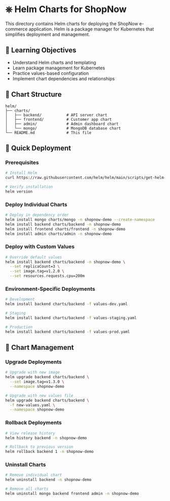 # ⎈ Helm Charts for ShopNow

This directory contains Helm charts for deploying the ShopNow e-commerce application. Helm is a package manager for Kubernetes that simplifies deployment and management.

## 🎯 Learning Objectives
- Understand Helm charts and templating
- Learn package management for Kubernetes
- Practice values-based configuration
- Implement chart dependencies and relationships

## 📁 Chart Structure

```
helm/
├── charts/
│   ├── backend/           # API server chart
│   ├── frontend/          # Customer app chart
│   ├── admin/             # Admin dashboard chart
│   └── mongo/             # MongoDB database chart
└── README.md              # This file
```

## 🚀 Quick Deployment

### Prerequisites
```bash
# Install Helm
curl https://raw.githubusercontent.com/helm/helm/main/scripts/get-helm-3 | bash

# Verify installation
helm version
```

### Deploy Individual Charts
```bash
# Deploy in dependency order
helm install mongo charts/mongo -n shopnow-demo --create-namespace
helm install backend charts/backend -n shopnow-demo
helm install frontend charts/frontend -n shopnow-demo
helm install admin charts/admin -n shopnow-demo
```

### Deploy with Custom Values
```bash
# Override default values
helm install backend charts/backend -n shopnow-demo \
  --set replicaCount=3 \
  --set image.tag=v1.2.0 \
  --set resources.requests.cpu=200m
```

### Environment-Specific Deployments
```bash
# Development
helm install backend charts/backend -f values-dev.yaml

# Staging
helm install backend charts/backend -f values-staging.yaml

# Production
helm install backend charts/backend -f values-prod.yaml
```

## 🔄 Chart Management

### Upgrade Deployments
```bash
# Upgrade with new image
helm upgrade backend charts/backend \
  --set image.tag=v1.3.0 \
  --namespace shopnow-demo

# Upgrade with new values file
helm upgrade backend charts/backend \
  -f new-values.yaml \
  --namespace shopnow-demo
```

### Rollback Deployments
```bash
# View release history
helm history backend -n shopnow-demo

# Rollback to previous version
helm rollback backend 1 -n shopnow-demo
```

### Uninstall Charts
```bash
# Remove individual chart
helm uninstall backend -n shopnow-demo

# Remove all charts
helm uninstall mongo backend frontend admin -n shopnow-demo
```